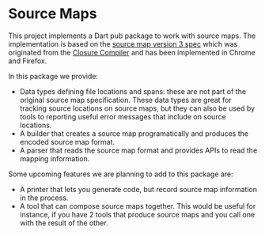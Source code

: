 Source Maps
===========

This project implements a Dart pub package to work with source maps. The
implementation is based on the [source map version 3 spec][spec] which was
originated from the [Closure Compiler][closure] and has been implemented in
Chrome and Firefox.

In this package we provide:

  * Data types defining file locations and spans: these are not part of the
    original source map specification. These data types are great for tracking
    source locations on source maps, but they can also be used by tools to
    reporting useful error messages that include on source locations.
  * A builder that creates a source map programatically and produces the encoded
    source map format.
  * A parser that reads the source map format and provides APIs to read the
    mapping information.

Some upcoming features we are planning to add to this package are:

  * A printer that lets you generate code, but record source map information in
    the process.
  * A tool that can compose source maps together. This would be useful for
    instance, if you have 2 tools that produce source maps and you call one with
    the result of the other.

[closure]: http://code.google.com/p/closure-compiler/wiki/SourceMaps
[spec]: https://docs.google.com/a/google.com/document/d/1U1RGAehQwRypUTovF1KRlpiOFze0b-_2gc6fAH0KY0k/edit
